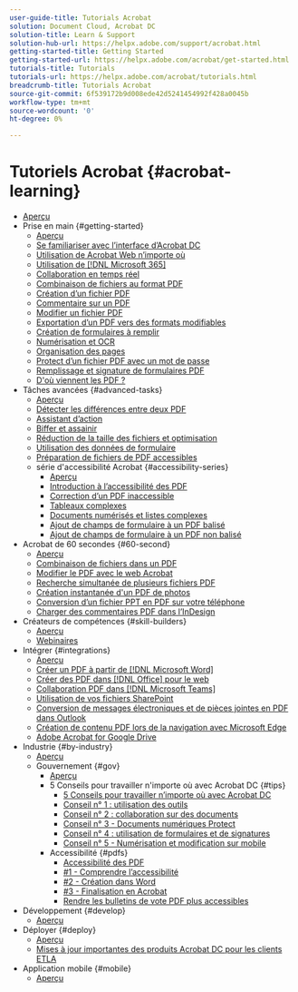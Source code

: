 ```yaml
---
user-guide-title: Tutorials Acrobat
solution: Document Cloud, Acrobat DC
solution-title: Learn & Support
solution-hub-url: https://helpx.adobe.com/support/acrobat.html
getting-started-title: Getting Started
getting-started-url: https://helpx.adobe.com/acrobat/get-started.html
tutorials-title: Tutorials
tutorials-url: https://helpx.adobe.com/acrobat/tutorials.html
breadcrumb-title: Tutorials Acrobat
source-git-commit: 6f539172b9d008ede42d5241454992f428a0045b
workflow-type: tm+mt
source-wordcount: '0'
ht-degree: 0%

---
```



# Tutoriels Acrobat {#acrobat-learning}

+ [Aperçu](overview.md)
+ Prise en main {#getting-started}
   + [Aperçu](getting-started/getting-started-overview.md)
   + [Se familiariser avec l’interface d’Acrobat DC](getting-started/get-to-know-the-acrobat-dc-interface.md)
   + [Utilisation de Acrobat Web n’importe où](getting-started/acrobatweb.md)
   + [Utilisation de [!DNL Microsoft 365]](https://experienceleague.adobe.com/docs/document-cloud-learn/acrobat-learning/integrations/integrate-overview.html#microsoft)
   + [Collaboration en temps réel](getting-started/collaborate.md)
   + [Combinaison de fichiers au format PDF](getting-started/combine-to-pdf.md)
   + [Création d’un fichier PDF ](getting-started/create-pdf.md)
   + [Commentaire sur un PDF](getting-started/comment-on-pdf-files.md)
   + [Modifier un fichier PDF](getting-started/edit-pdf.md)
   + [Exportation d’un PDF vers des formats modifiables](getting-started/export-pdf.md)
   + [Création de formulaires à remplir](getting-started/create-fillable-forms.md)
   + [Numérisation et OCR](getting-started/scan-and-ocr.md)
   + [Organisation des pages](getting-started/organize.md)
   + [Protect d’un fichier PDF avec un mot de passe](getting-started/password-protect.md)
   + [Remplissage et signature de formulaires PDF](getting-started/fill-and-sign.md)
   + [D&#39;où viennent les PDF ?](getting-started/where-do-pdfs-come-from.md)
+ Tâches avancées {#advanced-tasks}
   + [Aperçu](advanced-tasks/advanced-tasks-overview.md)
   + [Détecter les différences entre deux PDF](advanced-tasks/compare.md)
   + [Assistant d’action](advanced-tasks/action.md)
   + [Biffer et assainir](advanced-tasks/redact.md)
   + [Réduction de la taille des fichiers et optimisation](advanced-tasks/reduce.md)
   + [Utilisation des données de formulaire](advanced-tasks/formdata.md)
   + [Préparation de fichiers de PDF accessibles](advanced-tasks/accessibility.md)
   + série d&#39;accessibilité Acrobat {#accessibility-series}
      + [Aperçu](advanced-tasks/accessibility-series.md)
      + [Introduction à l’accessibilité des PDF](advanced-tasks/accessibilitysession1.md)
      + [Correction d’un PDF inaccessible](advanced-tasks/accessibilitysession2.md)
      + [Tableaux complexes](advanced-tasks/accessibilitysession3.md)
      + [Documents numérisés et listes complexes](advanced-tasks/accessibilitysession4.md)
      + [Ajout de champs de formulaire à un PDF balisé](advanced-tasks/accessibilitysession5.md)
      + [Ajout de champs de formulaire à un PDF non balisé](advanced-tasks/accessibilitysession6.md)
+ Acrobat de 60 secondes {#60-second}
   + [Aperçu](60-second/60-second-overview.md)
   + [Combinaison de fichiers dans un PDF](60-second/combine-to-one-pdf.md)
   + [Modifier le PDF avec le web Acrobat](60-second/edit.md)
   + [Recherche simultanée de plusieurs fichiers PDF](60-second/search.md)
   + [Création instantanée d&#39;un PDF de photos](60-second/photo.md)
   + [Conversion d’un fichier PPT en PDF sur votre téléphone](60-second/phone.md)
   + [Charger des commentaires PDF dans l’InDesign](60-second/indesign.md)
+ Créateurs de compétences {#skill-builders}
   + [Aperçu](skill-builder/skill-builder-overview.md)
   + [Webinaires](skill-builder/skill-builder-webinars.md)
+ Intégrer {#integrations}
   + [Aperçu](integrate/integrate-overview.md)
   + [Créer un PDF à partir de [!DNL Microsoft Word]](integrate/createfromword.md)
   + [Créer des PDF dans [!DNL Office] pour le web](integrate/createofficeweb.md)
   + [Collaboration PDF dans [!DNL Microsoft Teams]](integrate/acrobatandteams.md)
   + [Utilisation de vos fichiers SharePoint](integrate/acrobatandsp.md)
   + [Conversion de messages électroniques et de pièces jointes en PDF dans Outlook](integrate/outlook.md)
   + [Création de contenu PDF lors de la navigation avec Microsoft Edge](integrate/edge.md)
   + [Adobe Acrobat for Google Drive](integrate/acrobatandgoogle.md)
+ Industrie {#by-industry}
   + [Aperçu](industry/industry-overview.md)
   + Gouvernement {#gov}
      + [Aperçu](industry/gov/gov-overview.md)
      + 5 Conseils pour travailler n&#39;importe où avec Acrobat DC {#tips}
         + [5 Conseils pour travailler n’importe où avec Acrobat DC](industry/gov/5-tips-for-working-anywhere-with-acrobat-dc-for-government.md)
         + [Conseil n° 1 : utilisation des outils](industry/gov/get-your-tools.md)
         + [Conseil n° 2 : collaboration sur des documents](industry/gov/collaborate-on-documents.md)
         + [Conseil n° 3 - Documents numériques Protect](industry/gov/protect-digital-documents.md)
         + [Conseil n° 4 : utilisation de formulaires et de signatures](industry/gov/work-with-forms-and-signatures.md)
         + [Conseil n° 5 - Numérisation et modification sur mobile](industry/gov/scan-and-edit-on-mobile.md)
      + Accessibilité {#pdfs}
         + [Accessibilité des PDF](industry/gov/making-pdfs-accessible.md)
         + [#1 - Comprendre l’accessibilité](industry/gov/understanding-accessibility.md)
         + [#2 - Création dans Word](industry/gov/authoring-in-word.md)
         + [#3 - Finalisation en Acrobat](industry/gov/finishing-in-acrobat.md)
         + [Rendre les bulletins de vote PDF plus accessibles](industry/gov/making-pdf-ballots-accessible.md)
+ Développement {#develop}
   + [Aperçu](develop/develop-overview.md)
+ Déployer {#deploy}
   + [Aperçu](deploy/deploy-overview.md)
   + [Mises à jour importantes des produits Acrobat DC pour les clients ETLA](deploy/signentitlementchanges.md)
+ Application mobile {#mobile}
   + [Aperçu](mobile/mobile-overview.md)